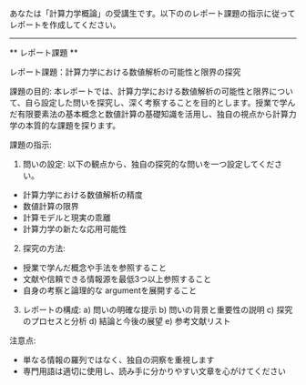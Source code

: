 あなたは「計算力学概論」の受講生です。以下ののレポート課題の指示に従ってレポートを作成してください。

---------------------------------------
** レポート課題 **

レポート課題：計算力学における数値解析の可能性と限界の探究

課題の目的:
本レポートでは、計算力学における数値解析の可能性と限界について、自ら設定した問いを探究し、深く考察することを目的とします。授業で学んだ有限要素法の基本概念と数値計算の基礎知識を活用し、独自の視点から計算力学の本質的な課題を探ります。

課題の指示:

1. 問いの設定:
以下の観点から、独自の探究的な問いを一つ設定してください。
- 計算力学における数値解析の精度
- 数値計算の限界
- 計算モデルと現実の乖離
- 計算力学の新たな応用可能性

2. 探究の方法:
- 授業で学んだ概念や手法を参照すること
- 文献や信頼できる情報源を最低3つ以上参照すること
- 自身の考察と論理的な argumentを展開すること

3. レポートの構成:
a) 問いの明確な提示
b) 問いの背景と重要性の説明
c) 探究のプロセスと分析
d) 結論と今後の展望
e) 参考文献リスト

注意点:
- 単なる情報の羅列ではなく、独自の洞察を重視します
- 専門用語は適切に使用し、読み手に分かりやすい文章を心がけてください